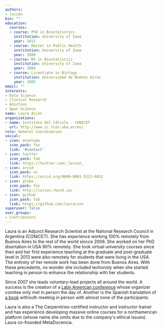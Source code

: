 ```yaml
---
authors:
- lacion
bio: ""
education:
  courses:
  - course: PhD in Biostatistics
    institution: University of Iowa
    year: 2012
  - course: Master in Public Health
    institution: University of Iowa
    year: 2009
  - course: MS in Biostatistics
    institution: University of Iowa
    year: 2004
  - course: Licentiate in Biology
    institution: Universidad de Buenos Aires
    year: 2002
email: ""
interests:
- Data Science
- Clinical Research
- Adiction
- Open Science
name: Laura Ación
organizations:
- name: Instituto del Cálculo - CONICET
  url: http://www.ic.fcen.uba.ar/en/
role: General Coordination
social:
- icon: envelope
  icon_pack: fas
  link: '#contact'
- icon: twitter
  icon_pack: fab
  link: https://twitter.com/_lacion_
- icon: orcid
  icon_pack: ai
  link: https://orcid.org/0000-0001-5213-6012
- icon: globe
  icon_pack: fas
  link: http://lacion.rbind.io/
- icon: github
  icon_pack: fab
  link: https://github.com/lauracion
superuser: false
user_groups:
- Contributors
---
```


Laura is an Adjunct Research Scientist at the National Research Council in Argentina (CONICET). She has experience working 100% remotely from Buenos Aires to the rest of the world sincce 2006. She worked on her PhD disertation in USA 90% remotely. She took virtual university courses since then and her first experience teaching at the graduate and post-graduate level in 2013 were also remotely for students that were living in the USA. The entirety of her remote work has been done from Buenos Aires. With these precedents, no wonder she included techonoly when she started teaching in person to enhance the relationship with her students. 

Since 2007 she leads voluntary-lead projects all around the world. A success is the creation of a [Latin American conference](https://latin-r.com) whose organizer comitee only met in person the day of. Another is the Spanish translation of [a book](https://es.r4ds.hadley.nz) withouth meeting in person with almost none of the participants. 

Laura is also a The Carperntries-certified instructor and instructor trainer and has experience developing massive online courses for a northamerican platform (whose name she omits due to the company's ethical issues). Laura co-founded MetaDocencia.

